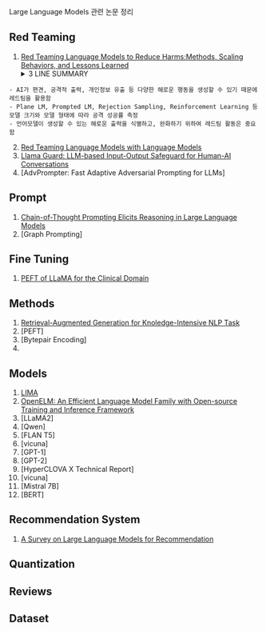 Large Language Models 관련 논문 정리

## Red Teaming

1. [Red Teaming Language Models to Reduce Harms:Methods, Scaling Behaviors, and Lessons Learned](papers/Red_Teaming_Language_Models_to_Reduce_Harms/contents.md)
    <details>
    <summary>3 LINE SUMMARY</summary>
    <pre>
```
- AI가 편견, 공격적 출력, 개인정보 유출 등 다양한 해로운 행동을 생성할 수 있기 때문에 레드팀을 활용함
- Plane LM, Prompted LM, Rejection Sampling, Reinforcement Learning 등 모델 크기와 모델 형태에 따라 공격 성공률 측정
- 언어모델이 생성할 수 있는 해로운 출력을 식별하고, 완화하기 위하여 레드팀 활동은 중요함
```
</pre>
    </details>

2. [Red Teaming Language Models with Language Models](papers/Red_Teaming_Language_Models_with_Language_Models/contents.md)
3. [Llama Guard: LLM-based Input-Output Safeguard for Human-AI Conversations](papers/Llama%20Guard/contents.md)
4. [AdvPrompter: Fast Adaptive Adversarial Prompting for LLMs]



## Prompt

1. [Chain-of-Thought Prompting Elicits Reasoning in Large Language Models](papers/CoT.md)
2. [Graph Prompting]

## Fine Tuning
1. [PEFT of LLaMA for the Clinical Domain](papers/PEFT%20of%20LLaMA%20for%20the%20Clinical%20Domain/contents.md)

## Methods
1. [Retrieval-Augmented Generation for Knoledge-Intensive NLP Task](./papers/Retrieval-Augmented%20Generation%20for%20Knowledge-Intensive%20NLP%20Tasks/contents.md)
2. [PEFT]
3. [Bytepair Encoding]
4. 

## Models

1. [LIMA](./papers/LIMA/contents.md)
2. [OpenELM: An Efficient Language Model Family with Open-source Training and Inference Framework](./papers/OpenELM/contents.md)
2. [LLaMA2]
3. [Qwen]
4. [FLAN T5]
6. [vicuna]
7. [GPT-1]
8. [GPT-2]
9. [HyperCLOVA X Technical Report]
10. [vicuna]
11. [Mistral 7B]
12. [BERT]

## Recommendation System

1. [A Survey on Large Language Models for Recommendation](papers/A_Survey_on_LLMs_for_Recommendation.md)

## Quantization

## Reviews

## Dataset